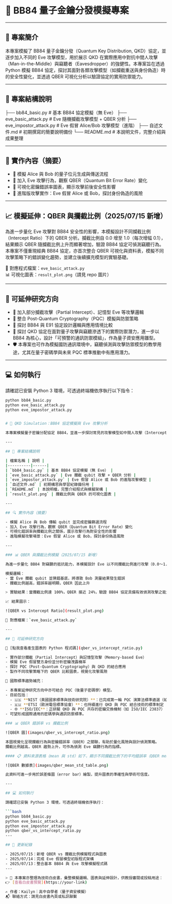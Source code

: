 # 🧪 BB84 量子金鑰分發模擬專案

---

## 📘 專案簡介
本專案模擬了 BB84 量子金鑰分發（Quantum Key Distribution, QKD）協定，並逐步加入不同的 Eve 攻擊模型，用於展示 QKD 在實際應用中對抗中間人攻擊（Man-in-the-Middle）與竊聽者（Eavesdropper）的強健性。本專案旨在透過 Python 模擬 BB84 協定，探討其面對各類攻擊模型（如攔截重送與身份偽造）時的安全性變化，並透過 QBER 可視化分析以驗證協定的實用防禦能力。

---

## 📁 專案結構說明

├── bb84_basic.py # 基本 BB84 協定模擬（無 Eve）
├── eve_basic_attack.py # Eve 隨機攔截攻擊模型 + QBER 分析
├── eve_impostor_attack.py # Eve 假冒 Alice/Bob 攻擊模型（進階）
├── 自述文件.md # 初期撰寫的簡要說明備份
└── README.md # 本說明文件，完整介紹與成果整理

---

## 🧠 實作內容（摘要）

- 🔹 模擬 Alice 與 Bob 的量子位元生成與傳送流程  
- 🔹 加入 Eve 攻擊行為，觀察 QBER（Quantum Bit Error Rate）變化  
- 🔹 可視化密鑰錯誤率圖表，顯示攻擊前後安全性影響  
- 🔹 進階版攻擊實作：Eve 假冒 Alice 或 Bob，探討身份偽造的風險  

---

## 📈 模擬延伸：QBER 與攔截比例（2025/07/15 新增）

為進一步量化 Eve 攻擊對 BB84 安全性的影響，本模擬設計不同攔截比例（Intercept Ratio）下的 QBER 分析。攔截比例自 0.0 增至 1.0（每次增幅 0.1），結果顯示 QBER 隨攔截比例上升而顯著增加，驗證 BB84 協定可偵測竊聽行為。
本專案不僅重現經典 BB84 協定，亦首次整合 QBER 可視化與資料表，模擬不同攻擊策略下的錯誤變化趨勢，並建立後續擴充模型的實驗基礎。

📎 對應程式檔案：`eve_basic_attack.py`  
📊 可視化圖表：`result_plot.png`（請見 repo 圖片）

---

## 🚀 可延伸研究方向

- 🧪 加入部分攔截攻擊（Partial Intercept）、記憶型 Eve 等攻擊邏輯  
- 🔐 整合 Post-Quantum Cryptography（PQC）模擬與防禦策略  
- 🔄 探討 BB84 與 E91 協定設計邏輯與應用情境比較
- 📌 探討 QKD 協定在面對量子攻擊與竊聽滲透下的實際防禦潛力，進一步以 BB84 為核心，設計「可預警的通訊防禦模組」，作為量子資安應用雛型。
- 🛡️ 本專案也可作為模擬國防通訊環境中，竊聽偵測與攻擊防禦模型的教學用途，尤其在量子密碼學與未來 PQC 標準推動中有應用潛力。

---

## 💻 如何執行

請確認已安裝 Python 3 環境，可透過終端機依序執行以下指令：

```bash
python bb84_basic.py
python eve_basic_attack.py
python eve_impostor_attack.py


# 🧪 QKD Simulation：BB84 協定模擬與 Eve 攻擊分析

本專案模擬量子密鑰分配協定 BB84，並進一步探討常見的攻擊模型如中間人攻擊（Intercept-Resend）、假冒身份攻擊（Impersonation）等場景，並觀察錯誤率（QBER）變化以驗證 BB84 的安全性。

---

## 📁 專案結構說明

| 檔案名稱 | 說明 |
|----------|------|
| `bb84_basic.py` | 基本 BB84 協定模擬（無 Eve） |
| `eve_basic_attack.py` | Eve 攔截 qubit 攻擊 + QBER 分析 |
| `eve_impostor_attack.py` | Eve 假冒 Alice 或 Bob 的進階攻擊模型 |
| `自述文件.md` | 初期構思與學習紀錄備份用 |
| `README.md` | 本說明檔，完整介紹程式與模擬架構 |
| `result_plot.png` | 攔截比例與 QBER 的可視化圖表 |

---

## 🔍 實作內容（摘要）

- 模擬 Alice 與 Bob 傳輸 qubit 並完成密鑰篩選流程  
- 加入 Eve 攻擊行為，觀察 QBER（Quantum Bit Error Rate）變化  
- 可視化錯誤率與攔截比例之關係，展示攻擊行為對安全性的影響  
- 進階模擬攻擊場景：Eve 假冒 Alice 或 Bob，探討身份偽造風險  

---

### 📊 QBER 與攔截比例模擬（2025/07/15 新增）

為進一步量化 BB84 對竊聽的抵抗能力，本模擬設計 Eve 以不同攔截比例進行攻擊（0.0～1.0），並計算 sifted key 中的 QBER 變化。

模擬邏輯：
- 當 Eve 攔截 qubit 並猜錯基底，將導致 Bob 測量結果發生錯誤
- 攔截比例越高，錯誤率越明顯，QBER 因此上升

> 實驗結果：當攔截比例達 100%，QBER 接近 24%，驗證 BB84 協定具備有效偵測攻擊之能力。

📈 結果圖示：

![QBER vs Intercept Ratio](result_plot.png)

📁 對應檔案：`eve_basic_attack.py`

---

## 🚀 可延伸研究方向

📎 [點我查看產生圖表的 Python 程式碼](qber_vs_intercept_ratio.py)

- 實作部分攔截（Partial Intercept）與記憶型攻擊（Memory-based Eve）
- 模擬 Eve 假冒雙方身份並分析密鑰洩露機率
- 探討 PQC（Post-Quantum Cryptography）與 QKD 的結合應用
- 製作不同攻擊策略下的 QBER 比較圖表，視覺化攻擊風險

📌 國際標準趨勢補充：

- 本專案延伸研究方向中亦可結合 PQC（後量子密碼學）模型。
- 目前包括：
  - 🇺🇸 **NIST（美國國家標準與技術研究院）**：已完成第一輪 PQC 演算法標準遴選（如 Kyber、Dilithium 等）
  - 🇪🇺 **ETSI（歐洲電信標準協會）**：也持續進行 QKD 與 PQC 結合技術的標準制定
  - 🌐 **ISO/IEC**：正研擬 QKD 與 PQC 共存的密鑰交換機制（如 ISO/IEC 23837）
- 可望形成國際通用的密碼學與通訊防禦標準。

### 📊 QBER 錯誤率 vs 攔截比例

![QBER 圖](images/qber_vs_intercept_ratio.png)

本圖視覺化呈現攔截行為與密鑰錯誤率（QBER）之關聯，有助於量化風險與設計偵測策略。
攔截比例越高，QBER 趨勢上升，可作為偵測 Eve 竊聽行為的指標。

#### 📋 資料來源表格（mean 與 std）如下，顯示不同攔截比例下的平均錯誤率（QBER mean）與標準差（QBER std）：

![QBER 數據表](images/qber_mean_std_table.png)

此資料可進一步用於誤差條圖（error bar）繪製，提升圖表的準確性與學術可信度。

---

## 💻 如何執行

請確認已安裝 Python 3 環境，可透過終端機依序執行：

```bash
python bb84_basic.py
python eve_basic_attack.py
python eve_impostor_attack.py
python qber_vs_intercept_ratio.py
---

## 📅 更新紀錄

- 2025/07/15：新增 QBER vs 攔截比例模擬程式與圖表 
- 2025/07/14：完成 Eve 假冒模型初版程式架構
- 2025/07/13：整合基本 BB84 與 Eve 攻擊模擬程式碼
---

> 📄 本專案亦整理為技術白皮書，彙整模擬邏輯、圖表與延伸設計，供教授審閱或投稿用途：  
👉 [查看白皮書預覽](https://your-link)

✍️ 作者：Kailyn｜高中自學者（量子資安模擬）  
📬 聯絡方式：請見白皮書內頁或私訊聯繫
